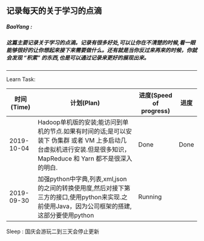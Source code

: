 ##                        记录每天的关于学习的点滴

#####         BaoYang : 

#####              这篇主要记录关于学习的点滴。记录有很多好处,可以让你在不清楚的时候,看一眼能够很好的让你想起来接下来需要做什么。还有就是当你反过来再来的时候，你就会发现  “积累” 的东西,也是可以通过记录来更好的展现出来。

------



Learn Task:

| 时间 (Time) | 计划(Plan)                                                   | 进度(Speed of progress) | 进度 |
| ----------- | ------------------------------------------------------------ | ----------------------- | ---- |
| 2019-10-04  | Hadoop单机版的安装;能访问到单机的节点.如果有时间的话;是可以安装下 伪集群 或者 VM 上多启动几台虚拟机进行安装.但是很多知识，MapReduce 和 Yarn 都不是很深入的明白. | Done                    | Done |
| 2019-09-30  | 加强python中字典,列表,xml,json的之间的转换使用度,然后对接下第三方的接口,使用python来实现.之前使用Java，因为公司框架的搭建,这部分要使用python | Running                 |      |



Sleep : 国庆会游玩二到三天会停止更新